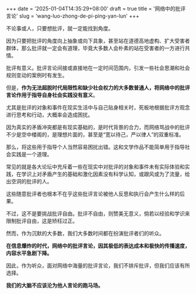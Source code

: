 +++
date = '2025-01-04T14:35:29+08:00'
draft = true
title = '网络中的批评言论'
slug = 'wang-luo-zhong-de-pi-ping-yan-lun'
+++

不论事或人，只要想批评，就一定能找到角度。

因为只要把批评的角度向上抽象或向下具象，甚至站在道德高地虚构、扩大受害者群体，那么批评就一定会有道理，毕竟大多数人会朴素的站在受害者的一方进行共情。  
  
批评有意义。批评言论间接或直接地在一定时间范围内，引发一些社会思潮和社会规则变动的案例时有发生。  
  
但是，**作为无法超脱时代局限性和缺少社会权力的大多数普通人，将网络中的批评言论作用于指导自身社会实践没有意义**。

尤其是批评的对象和事件在现实生活中与自己贴身相关时，死板地根据批评方观念进行思考和行动，大概率会造成困扰。

因为真实的矛盾冲突都是有现实基础的，是时代背景的合力，而网络骂战中的批评不少是空中楼阁的，是理想片面的，甚至是“宽以待己，严以律人”的双重标准。

那么，将这些用于指导个人当然容易困扰出错。这和文学作品不能简单用于指导社会实践是一个道理。  
  
常见的就是各大论坛中充斥着一些在现实中对批评的对象和事件未有实际体验和实践，在学识上对矛盾产生的基础和激化因素没有科学认知，或跟风或为了流量，给出空洞的批评的人。

这些随意批评者也根本不在乎这些批评言论被他人反思和执行会产生什么样的后果。  

不过，这不是要挑战批评自由。批评不自由，则赞美无意义，倘若以经验和学识来限制批评自由，这是矫枉过正。

然而，作为沉默的大多数，我们大多数时间都在扮演批评者们的听众。

**在信息爆炸的时代，网络中的批评言论，因其极低的表达成本和极快的传播速度，内容水平急剧下降。**

因此，作为听众，面对网络中海量的批评言论，我们不排斥批评，但我们应该有所选择。

**我们的大脑不应该沦为他人言论的跑马场。**

